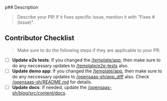 p## Description

> Describe your PR! If it fixes specific issue, mention it with "Fixes # (issue)".

## Contributor Checklist

> Make sure to do the following steps if they are applicable to your PR:

- [ ] **Update e2e tests**: If you changed the [/template/app](/template/app), then make sure to do any neccessary updates to [/template/e2e-tests](/template/e2e-tests) also.
- [ ] **Update demo app**: If you changed the [/template/app](/template/app), then make sure to do any neccessary updates to [/opensaas-sh/app_diff](/opensaas-sh/app_diff) also. Check [/opensaas-sh/README.md](/opensaas-sh/README.md) for details.
- [ ] **Update docs**: If needed, update the [/opensaas-sh/blog/src/content/docs](/opensaas-sh/blog/src/content/docs).
